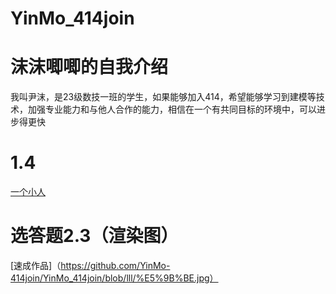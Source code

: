 # YinMo_414join
# 沫沫唧唧的自我介绍
我叫尹沫，是23级数技一班的学生，如果能够加入414，希望能够学习到建模等技术，加强专业能力和与他人合作的能力，相信在一个有共同目标的环境中，可以进步得更快

# 1.4
[一个小人](https://github.com/YinMo-414join/YinMo_414join/blob/lll/picture6.jpg)

# 选答题2.3（渲染图）
[速成作品]（https://github.com/YinMo-414join/YinMo_414join/blob/lll/%E5%9B%BE.jpg）
